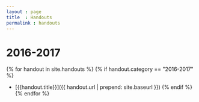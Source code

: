 ```yaml
---
layout : page
title  : Handouts
permalink : handouts
---
```


# 2016-2017

{% for handout in site.handouts %}
    {% if handout.category == "2016-2017" %}
- [{{handout.title}}]({{ handout.url | prepend: site.baseurl }})
    {% endif %}
{% endfor %}
